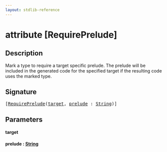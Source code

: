 ```yaml
---
layout: stdlib-reference
---
```


# attribute [RequirePrelude]

## Description

Mark a type to require a target specific prelude.
The prelude will be included in the generated code for the specified target if the resulting code uses
the marked type.


## Signature

<pre>
[<a href=".html">RequirePrelude</a>(<a href=".html#decl-target" class="code_param">target</a>, <a href=".html#decl-prelude" class="code_param">prelude</a> : <a href="../../types/string-0/index.html" class="code_type">String</a>)]
</pre>

## Parameters

####  <a id="decl-target"></a>target
####  <a id="decl-prelude"></a>prelude  : [String](../../types/string-0/index.html)

